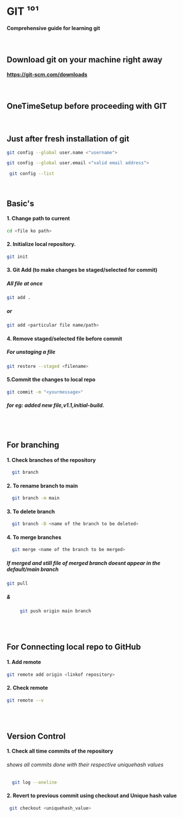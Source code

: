 
<!--
   ```sh
   
   ``` -->
   # GIT ¹⁰¹
   #### Comprehensive guide for learning git 
   <br> 

  ## Download git on your machine right away
  #### https://git-scm.com/downloads
   <br> 
   
   ## OneTimeSetup before proceeding with GIT 
   <br>
   
## Just after fresh installation of git


```sh
git config --global user.name <"username">
```

```sh 
git config --global user.email <"valid email address">
```
```sh
 git config --list 
```
<br>

## Basic's
#### 1. Change path to current  
```sh
cd <file ko path>
```
#### 2. Initialize local repository.
```sh
git init
 ```

#### 3. Git Add (to make changes be staged/selected for commit)
##### All file at once
```sh
git add . 
```
##### or

```sh
git add <particular file name/path>
```
#### 4. Remove staged/selected file before commit
##### For unstaging a file
```sh
git restore --staged <filename>
```


#### 5.Commit the changes to local repo
```sh
git commit -m "<yourmessage>"
```
#####  for eg: added new file,v1.1,initial-build.
<br>
<br>



## For branching 
#### 1. Check branches of the repository
```sh
  git branch 
  ```

#### 2. To rename branch to main
```sh
  git branch -m main 
  ```

#### 3. To delete branch 
```sh
  git branch -D <name of the branch to be deleted> 
```

#### 4. To merge branches 
```sh
  git merge <name of the branch to be merged> 
```
 
##### If merged and still file of merged branch doesnt appear in the default/main branch
```sh
git pull  
```

##### &
```sh
     git push origin main branch
```
<br>
<br> 

## For Connecting local repo to GitHub
#### 1. Add remote 
```sh
git remote add origin <linkof repository>
```

 #### 2. Check remote 
```sh
git remote --v
```
<br>
<br>


## Version Control
#### 1. Check all time commits of the repository 
###### shows all commits done with their respective uniquehash values
```sh
  git log --oneline
  ```

#### 2. Revert to previous commit using checkout and Unique hash value
```sh
 git checkout <uniquehash_value>
  ```


